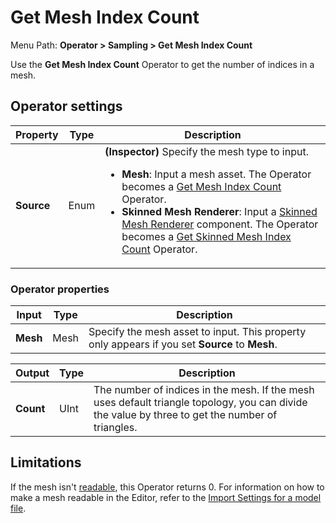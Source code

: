 # Get Mesh Index Count

Menu Path: **Operator > Sampling > Get Mesh Index Count**

Use the **Get Mesh Index Count** Operator to get the number of indices in a mesh.

## Operator settings

| **Property** | **Type** | **Description**                                              |
| ------------ | -------- | ------------------------------------------------------------ |
| **Source**   | Enum     | **(Inspector)** Specify the mesh type to input.<ul><li>**Mesh**: Input a mesh asset. The Operator becomes a [Get Mesh Index Count](Operator-MeshIndexCount.md) Operator.</li><li>**Skinned Mesh Renderer**: Input a [Skinned Mesh Renderer](https://docs.unity3d.com/Manual/class-SkinnedMeshRenderer.html) component. The Operator becomes a [Get Skinned Mesh Index Count](Operator-SkinnedMeshIndexCount.md) Operator.</li></ul> |

### Operator properties

| **Input**                 | **Type**              | **Description**                                              |
| ------------------------- | --------------------- | ------------------------------------------------------------ |
| **Mesh**                  | Mesh                  | Specify the mesh asset to input. This property only appears if you set **Source** to **Mesh**. |

| **Output** | **Type** | **Description**                                              |
| ---------- | -------- | ------------------------------------------------------------ |
| **Count**  | UInt     | The number of indices in the mesh. If the mesh uses default triangle topology, you can divide the value by three to get the number of triangles. |

## Limitations

If the mesh isn't [readable](https://docs.unity3d.com/ScriptReference/Mesh-isReadable.html), this Operator returns 0. For information on how to make a mesh readable in the Editor, refer to the [Import Settings for a model file](https://docs.unity3d.com/Manual/FBXImporter-Model.html).